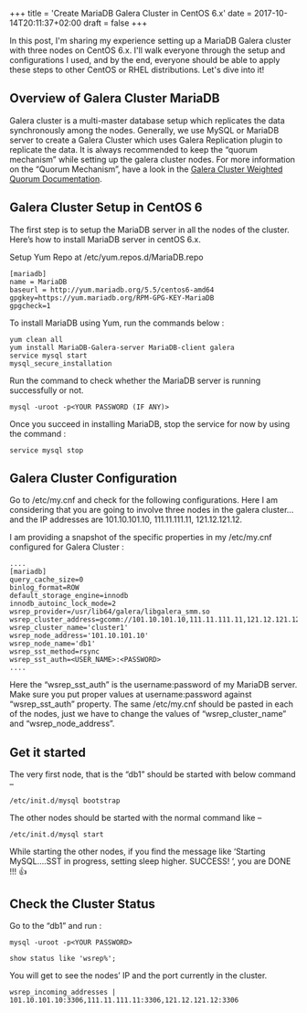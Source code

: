 +++
title = 'Create MariaDB Galera Cluster in CentOS 6.x'
date = 2017-10-14T20:11:37+02:00
draft = false
+++

In this post, I'm sharing my experience setting up a MariaDB Galera cluster with three nodes on CentOS 6.x. I'll walk everyone through the setup and configurations I used, and by the end, everyone should be able to apply these steps to other CentOS or RHEL distributions. Let's dive into it!

## Overview of Galera Cluster MariaDB

Galera cluster is a multi-master database setup which replicates the data synchronously among the nodes. Generally, we use MySQL or MariaDB server to create a Galera Cluster which uses Galera Replication plugin to replicate the data. It is always recommended to keep the “quorum mechanism” while setting up the galera cluster nodes. For more information on the “Quorum Mechanism”, have a look in the [Galera Cluster Weighted Quorum Documentation](<https://galeracluster.com/library/documentation/weighted-quorum.html>).

## Galera Cluster Setup in CentOS 6

The first step is to setup the MariaDB server in all the nodes of the cluster. Here’s how to install MariaDB server in centOS 6.x.

Setup Yum Repo at /etc/yum.repos.d/MariaDB.repo

```shell
[mariadb]
name = MariaDB
baseurl = http://yum.mariadb.org/5.5/centos6-amd64
gpgkey=https://yum.mariadb.org/RPM-GPG-KEY-MariaDB
gpgcheck=1
```

To install MariaDB using Yum, run the commands below :

```shell
yum clean all
yum install MariaDB-Galera-server MariaDB-client galera
service mysql start
mysql_secure_installation
```

Run the command to check whether the MariaDB server is running successfully or not.

```shell
mysql -uroot -p<YOUR PASSWORD (IF ANY)>
```

Once you succeed in installing MariaDB, stop the service for now by using the command :

```shell
service mysql stop
```

## Galera Cluster Configuration

Go to /etc/my.cnf and check for the following configurations. Here I am considering that you are going to involve three nodes in the galera cluster… and the IP addresses are 101.10.101.10, 111.11.111.11, 121.12.121.12.

I am providing a snapshot of the specific properties in my /etc/my.cnf configured for Galera Cluster :

```shell
....
[mariadb]
query_cache_size=0
binlog_format=ROW
default_storage_engine=innodb
innodb_autoinc_lock_mode=2
wsrep_provider=/usr/lib64/galera/libgalera_smm.so
wsrep_cluster_address=gcomm://101.10.101.10,111.11.111.11,121.12.121.12
wsrep_cluster_name='cluster1'
wsrep_node_address='101.10.101.10'
wsrep_node_name='db1'
wsrep_sst_method=rsync
wsrep_sst_auth=<USER_NAME>:<PASSWORD>
....
```

Here the “wsrep_sst_auth” is the username:password of my MariaDB server. Make sure you put proper values at username:password against “wsrep_sst_auth” property.
The same /etc/my.cnf should be pasted in each of the nodes, just we have to change the values of “wsrep_cluster_name” and “wsrep_node_address”.

## Get it started

The very first node, that is the “db1” should be started with below command –

```shell
/etc/init.d/mysql bootstrap
```

The other nodes should be started with the normal command like –

```shell
/etc/init.d/mysql start
```

While starting the other nodes, if you find the message like ‘Starting MySQL….SST in progress, setting sleep higher. SUCCESS! ‘, you are DONE !!! 👍

## Check the Cluster Status

Go to the “db1” and run :

```shell
mysql -uroot -p<YOUR PASSWORD>

show status like 'wsrep%';
```

You will get to see the nodes’ IP and the port currently in the cluster.

```shell
wsrep_incoming_addresses | 101.10.101.10:3306,111.11.111.11:3306,121.12.121.12:3306
```
